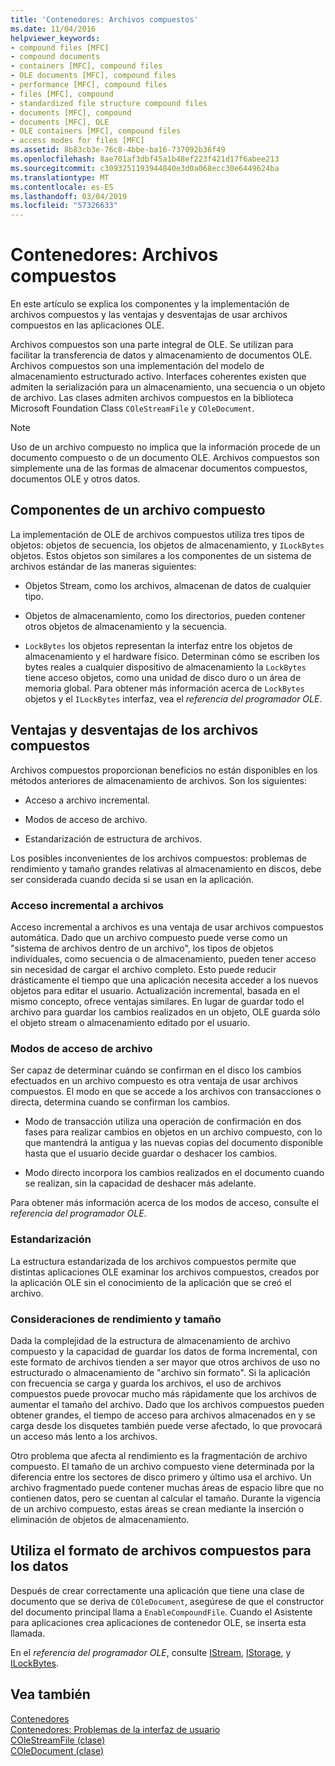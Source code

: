 ```yaml
---
title: 'Contenedores: Archivos compuestos'
ms.date: 11/04/2016
helpviewer_keywords:
- compound files [MFC]
- compound documents
- containers [MFC], compound files
- OLE documents [MFC], compound files
- performance [MFC], compound files
- files [MFC], compound
- standardized file structure compound files
- documents [MFC], compound
- documents [MFC], OLE
- OLE containers [MFC], compound files
- access modes for files [MFC]
ms.assetid: 8b83cb3e-76c8-4bbe-ba16-737092b36f49
ms.openlocfilehash: 8ae701af3dbf45a1b48ef223f421d17f6abee213
ms.sourcegitcommit: c3093251193944840e3d0a068ecc30e6449624ba
ms.translationtype: MT
ms.contentlocale: es-ES
ms.lasthandoff: 03/04/2019
ms.locfileid: "57326633"
---
```

# <a name="containers-compound-files"></a>Contenedores: Archivos compuestos

En este artículo se explica los componentes y la implementación de archivos compuestos y las ventajas y desventajas de usar archivos compuestos en las aplicaciones OLE.

Archivos compuestos son una parte integral de OLE. Se utilizan para facilitar la transferencia de datos y almacenamiento de documentos OLE. Archivos compuestos son una implementación del modelo de almacenamiento estructurado activo. Interfaces coherentes existen que admiten la serialización para un almacenamiento, una secuencia o un objeto de archivo. Las clases admiten archivos compuestos en la biblioteca Microsoft Foundation Class `COleStreamFile` y `COleDocument`.

> [!NOTE]
>  Uso de un archivo compuesto no implica que la información procede de un documento compuesto o de un documento OLE. Archivos compuestos son simplemente una de las formas de almacenar documentos compuestos, documentos OLE y otros datos.

##  <a name="_core_components_of_a_compound_file"></a> Componentes de un archivo compuesto

La implementación de OLE de archivos compuestos utiliza tres tipos de objetos: objetos de secuencia, los objetos de almacenamiento, y `ILockBytes` objetos. Estos objetos son similares a los componentes de un sistema de archivos estándar de las maneras siguientes:

- Objetos Stream, como los archivos, almacenan de datos de cualquier tipo.

- Objetos de almacenamiento, como los directorios, pueden contener otros objetos de almacenamiento y la secuencia.

- `LockBytes` los objetos representan la interfaz entre los objetos de almacenamiento y el hardware físico. Determinan cómo se escriben los bytes reales a cualquier dispositivo de almacenamiento la `LockBytes` tiene acceso objetos, como una unidad de disco duro o un área de memoria global. Para obtener más información acerca de `LockBytes` objetos y el `ILockBytes` interfaz, vea el *referencia del programador OLE*.

##  <a name="_core_advantages_and_disadvantages_of_compound_files"></a> Ventajas y desventajas de los archivos compuestos

Archivos compuestos proporcionan beneficios no están disponibles en los métodos anteriores de almacenamiento de archivos. Son los siguientes:

- Acceso a archivo incremental.

- Modos de acceso de archivo.

- Estandarización de estructura de archivos.

Los posibles inconvenientes de los archivos compuestos: problemas de rendimiento y tamaño grandes relativas al almacenamiento en discos, debe ser considerada cuando decida si se usan en la aplicación.

###  <a name="_core_incremental_access_to_files"></a> Acceso incremental a archivos

Acceso incremental a archivos es una ventaja de usar archivos compuestos automática. Dado que un archivo compuesto puede verse como un "sistema de archivos dentro de un archivo", los tipos de objetos individuales, como secuencia o de almacenamiento, pueden tener acceso sin necesidad de cargar el archivo completo. Esto puede reducir drásticamente el tiempo que una aplicación necesita acceder a los nuevos objetos para editar el usuario. Actualización incremental, basada en el mismo concepto, ofrece ventajas similares. En lugar de guardar todo el archivo para guardar los cambios realizados en un objeto, OLE guarda sólo el objeto stream o almacenamiento editado por el usuario.

###  <a name="_core_file_access_modes"></a> Modos de acceso de archivo

Ser capaz de determinar cuándo se confirman en el disco los cambios efectuados en un archivo compuesto es otra ventaja de usar archivos compuestos. El modo en que se accede a los archivos con transacciones o directa, determina cuando se confirman los cambios.

- Modo de transacción utiliza una operación de confirmación en dos fases para realizar cambios en objetos en un archivo compuesto, con lo que mantendrá la antigua y las nuevas copias del documento disponible hasta que el usuario decide guardar o deshacer los cambios.

- Modo directo incorpora los cambios realizados en el documento cuando se realizan, sin la capacidad de deshacer más adelante.

Para obtener más información acerca de los modos de acceso, consulte el *referencia del programador OLE*.

###  <a name="_core_standardization"></a> Estandarización

La estructura estandarizada de los archivos compuestos permite que distintas aplicaciones OLE examinar los archivos compuestos, creados por la aplicación OLE sin el conocimiento de la aplicación que se creó el archivo.

###  <a name="_core_size_and_performance_considerations"></a> Consideraciones de rendimiento y tamaño

Dada la complejidad de la estructura de almacenamiento de archivo compuesto y la capacidad de guardar los datos de forma incremental, con este formato de archivos tienden a ser mayor que otros archivos de uso no estructurado o almacenamiento de "archivo sin formato". Si la aplicación con frecuencia se carga y guarda los archivos, el uso de archivos compuestos puede provocar mucho más rápidamente que los archivos de aumentar el tamaño del archivo. Dado que los archivos compuestos pueden obtener grandes, el tiempo de acceso para archivos almacenados en y se carga desde los disquetes también puede verse afectado, lo que provocará un acceso más lento a los archivos.

Otro problema que afecta al rendimiento es la fragmentación de archivo compuesto. El tamaño de un archivo compuesto viene determinada por la diferencia entre los sectores de disco primero y último usa el archivo. Un archivo fragmentado puede contener muchas áreas de espacio libre que no contienen datos, pero se cuentan al calcular el tamaño. Durante la vigencia de un archivo compuesto, estas áreas se crean mediante la inserción o eliminación de objetos de almacenamiento.

##  <a name="_core_using_compound_files_format_for_your_data"></a> Utiliza el formato de archivos compuestos para los datos

Después de crear correctamente una aplicación que tiene una clase de documento que se deriva de `COleDocument`, asegúrese de que el constructor del documento principal llama a `EnableCompoundFile`. Cuando el Asistente para aplicaciones crea aplicaciones de contenedor OLE, se inserta esta llamada.

En el *referencia del programador OLE*, consulte [IStream](/windows/desktop/api/objidl/nn-objidl-istream), [IStorage](/windows/desktop/api/objidl/nn-objidl-istorage), y [ILockBytes](/windows/desktop/api/objidl/nn-objidl-ilockbytes).

## <a name="see-also"></a>Vea también

[Contenedores](../mfc/containers.md)<br/>
[Contenedores: Problemas de la interfaz de usuario](../mfc/containers-user-interface-issues.md)<br/>
[COleStreamFile (clase)](../mfc/reference/colestreamfile-class.md)<br/>
[COleDocument (clase)](../mfc/reference/coledocument-class.md)
